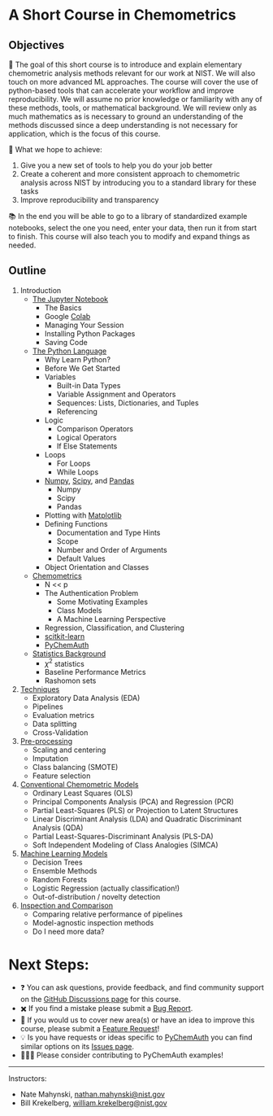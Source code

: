 # A Short Course in Chemometrics

## Objectives

:dart: The goal of this short course is to introduce and explain elementary chemometric analysis methods relevant for our work at NIST.  We will also touch on more advanced ML approaches.  The course will cover the use of python-based tools that can accelerate your workflow and improve reproducibility. We will assume no prior knowledge or familiarity with any of these methods, tools, or mathematical background.  We will review only as much mathematics as is necessary to ground an understanding of the methods discussed since a deep understanding is not necessary for application, which is the focus of this course.

:rocket: What we hope to achieve:
1. Give you a new set of tools to help you do your job better
2. Create a coherent and more consistent approach to chemometric analysis across NIST by introducing you to a standard library for these tasks
3. Improve reproducibility and transparency

:books: In the end you will be able to go to a library of standardized example  notebooks, select the one you need, enter your data, then run it from start to finish.  This course will also teach you to modify and expand things as needed.

## Outline
1. Introduction
    * [The Jupyter Notebook](notebooks/1.1_The_Jupyter_Notebook.ipynb)
        * The Basics
        * Google [Colab](https://colab.research.google.com/)
        * Managing Your Session
        * Installing Python Packages
        * Saving Code 
    * [The Python Language](notebooks/1.2_The_Python_Language.ipynb)
        * Why Learn Python?
        * Before We Get Started
        * Variables
            * Built-in Data Types
            * Variable Assignment and Operators
            * Sequences: Lists, Dictionaries, and Tuples
            * Referencing
        * Logic
            * Comparison Operators
            * Logical Operators
            * If Else Statements
        * Loops
            * For Loops
            * While Loops
        * [Numpy](https://numpy.org/), [Scipy](https://scipy.org/), and [Pandas](https://pandas.pydata.org/)
            * Numpy
            * Scipy
            * Pandas
        * Plotting with [Matplotlib](https://matplotlib.org/)
        * Defining Functions
            * Documentation and Type Hints
            * Scope
            * Number and Order of Arguments
            * Default Values
        * Object Orientation and Classes
    * [Chemometrics](notebooks/1.3_The_Python_Language.ipynb)
        * N << p
        * The Authentication Problem
            * Some Motivating Examples
            * Class Models
            * A Machine Learning Perspective 
        * Regression, Classification, and Clustering
        * [scitkit-learn](https://scikit-learn.org/stable/index.html)
        * [PyChemAuth](https://pychemauth.readthedocs.io/en/latest/)
    * [Statistics Background](notebooks/1.4_Statistics_Background.ipynb)
        * $\chi^2$ statistics 
        * Baseline Performance Metrics
        <!-- 
        R^2 definition (can be < 0), vs. spearman, majority classifier
        random guessing in N dimensions -> PCA -->
        * Rashomon sets
2. [Techniques](notebooks/Techniques.ipynb)
    * Exploratory Data Analysis (EDA)
    * Pipelines
    * Evaluation metrics
    * Data splitting
    * Cross-Validation 
3. [Pre-processing](notebooks/Preprocessing.ipynb)
    * Scaling and centering
    * Imputation
    * Class balancing (SMOTE)
    * Feature selection <!-- correlation and JSD -->
3. [Conventional Chemometric Models](notebooks/Conventional_Chemometric_Models.ipynb)
    * Ordinary Least Squares (OLS)
    * Principal Components Analysis (PCA) and Regression (PCR)
    * Partial Least-Squares (PLS) or Projection to Latent Structures
    * Linear Discriminant Analysis (LDA) and Quadratic Discriminant Analysis (QDA)
    * Partial Least-Squares-Discriminant Analysis (PLS-DA)
    * Soft Independent Modeling of Class Analogies (SIMCA)
4. [Machine Learning Models](notebooks/Machine_Learning_Models.ipynb)
    * Decision Trees
    * Ensemble Methods
    * Random Forests
    * Logistic Regression (actually classification!)
    * Out-of-distribution / novelty detection
5. [Inspection and Comparison](notebooks/Inspection_and_Comparison.ipynb)
    * Comparing relative performance of pipelines
    * Model-agnostic inspection methods
    * Do I need more data?

<!--5. Deep Learning
    * Universal Approximation Theorem
    * Working in the Small Data Limit
        * Transfer Learning 
        * Fine Tuning
    * Embeddings
    * Convolutional Neural Nets
        * Leveraging Transfer Learning
        * Imaging Transformations
        * Out-of-Distribution Detection
    * Large Language Models
        * Transformers
            * GPT
            * BERT
        * RAG Systems
    * Chemical Foundation Models
        * Huggingface
        * ChemBERTA
    * DeepChem-->

# Next Steps:

* ❓ You can ask questions, provide feedback, and find community support on the [GitHub Discussions page](https://github.com/mahynski/chemometric-carpentry/discussions) for this course.
* ✖️ If you find a mistake please submit a [Bug Report](https://github.com/mahynski/chemometric-carpentry/issues/new/choose).
* 🔭 If you would us to cover new area(s) or have an idea to improve this course, please submit a [Feature Request](https://github.com/mahynski/chemometric-carpentry/issues/new/choose)!
* 💡 Is you have requests or ideas specific to [PyChemAuth](https://github.com/mahynski/pychemauth) you can find similar options on its [Issues page](https://github.com/mahynski/pychemauth/issues).
* 🧑‍🤝‍🧑 Please consider contributing to PyChemAuth examples!
  
---

Instructors:
* Nate Mahynski, nathan.mahynski@nist.gov
* Bill Krekelberg, william.krekelberg@nist.gov
